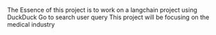 The Essence of this project is to work on a langchain project using DuckDuck Go to search user query
This project will be focusing on the medical industry
